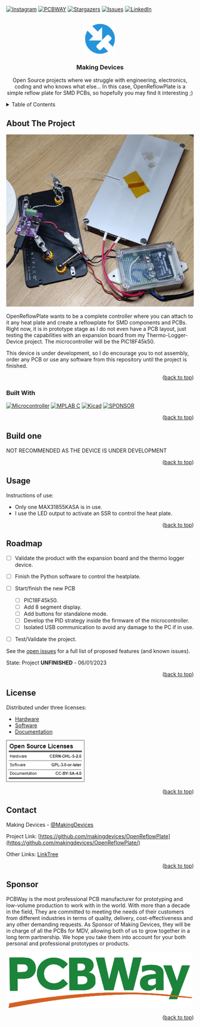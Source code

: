 <!-- Improved compatibility of back to top link: See: https://github.com/othneildrew/Best-README-Template/pull/73 -->
<a name="readme-top"></a>
<!--
*** Thanks for checking out the Best-README-Template. If you have a suggestion
*** that would make this better, please fork the repo and create a pull request
*** or simply open an issue with the tag "enhancement".
*** Don't forget to give the project a star!
*** Thanks again! Now go create something AMAZING! :D
-->



<!-- PROJECT SHIELDS -->
<!--
*** I'm using markdown "reference style" links for readability.
*** Reference links are enclosed in brackets [ ] instead of parentheses ( ).
*** See the bottom of this document for the declaration of the reference variables
*** for contributors-url, forks-url, etc. This is an optional, concise syntax you may use.
*** https://www.markdownguide.org/basic-syntax/#reference-style-links
-->
[![Instagram][ig-shield]][ig-url]
[![PCBWAY][sponsor-shield]][sponsor-url]
[![Stargazers][stars-shield]][stars-url]
[![Issues][issues-shield]][issues-url]
[![LinkedIn][linkedin-shield]][linkedin-url]



<!-- PROJECT LOGO -->
<br />
<div align="center">
  <a href="https://makingdevices.com/links/">
    <img src="images/logo.png" alt="Logo" width="80" height="80">
  </a>

<h3 align="center">Making Devices</h3>

  <p align="center">
    Open Source projects where we struggle with engineering, electronics, coding and who knows what else... In this case, OpenReflowPlate is a simple reflow plate for SMD PCBs, so hopefully you may find it interesting ;)
  </p>
</div>



<!-- TABLE OF CONTENTS -->
<details>
  <summary>Table of Contents</summary>
  <ol>
    <li>
      <a href="#about-the-project">About The Project</a>
      <ul>
        <li><a href="#built-with">Built With</a></li>
      </ul>
    </li>
    <li>
      <a href="#Build-one">Build one</a>
      <ul>
      </ul>
    </li>
    <li><a href="#usage">Usage</a></li>
    <li><a href="#roadmap">Roadmap</a></li>
    <li><a href="#license">License</a></li>
    <li><a href="#contact">Contact</a></li>
    <li><a href="#Sponsor">Sponsor</a></li>
  </ol>
</details>



<!-- ABOUT THE PROJECT -->
## About The Project

[![Bytes Counter Shot][product-screenshot]](https://makingdevices.com/TCLogger-Device)

OpenReflowPlate wants to be a complete controller where you can attach to it any heat plate and create a reflowplate for SMD components and PCBs. Right now, it is in prototype stage as I do not even have a PCB layout, just testing the capabilities with an expansion board from my Thermo-Logger-Device project. The microcontroller will be the PIC18F45k50.

This device is under development, so I do encourage you to not assembly, order any PCB or use any software from this repository until the project is finished.

<p align="right">(<a href="#readme-top">back to top</a>)</p>

### Built With

[![Microcontroller][PIC]][PIC-url]
[![MPLAB C][MPLAB-C]][MPLAB-C-url]
[![Kicad][kicad-shield]][kicad-url]
[![SPONSOR][sponsor-icon]][sponsor-url]

<p align="right">(<a href="#readme-top">back to top</a>)</p>

<!-- GETTING STARTED -->

## Build one
NOT RECOMMENDED AS THE DEVICE IS UNDER DEVELOPMENT


<p align="right">(<a href="#readme-top">back to top</a>)</p>

<!-- USAGE EXAMPLES -->
## Usage

Instructions of use:

- Only one MAX31855KASA is in use.
- I use the LED output to activate an SSR to control the heat plate.

<p align="right">(<a href="#readme-top">back to top</a>)</p>

<!-- ROADMAP -->
## Roadmap

- [ ] Validate the product with the expansion board and the thermo logger device.
- [ ] Finish the Python software to control the heatplate.
- [ ] Start/finish the new PCB
    - [ ] PIC18F45k50.
    - [ ] Add 8 segment display.
    - [ ] Add buttons for standalone mode.
    - [ ] Develop the PID strategy inside the firmware of the microcontroller.
    - [ ] Isolated USB communication to avoid any damage to the PC if in use. 
- [ ] Test/Validate the project.


See the [open issues](https://github.com/makingdevices/OpenReflowPlate/issues) for a full list of proposed features (and known issues).

State: Project <b>UNFINISHED</b> - 06/01/2023

<p align="right">(<a href="#readme-top">back to top</a>)</p>

<!-- LICENSE -->
## License

Distributed under three licenses:
- [Hardware](/License/HW_cern_ohl_s_v2.pdf)
- [Software](/License/SW_GPLv3.0.txt)
- [Documentation](/License/Documentation_CC-BY-SA-4.0.txt)

[![GPL v3 License][license-shield]][license-url] 
<p align="right">(<a href="#readme-top">back to top</a>)</p>

<!-- CONTACT -->
## Contact

Making Devices - [@MakingDevices](https://www.instagram.com/makingdevices/)

Project Link: [https://github.com/makingdevices/OpenReflowPlate](https://github.com/makingdevices/OpenReflowPlate/)

Other Links: [LinkTree](https://makingdevices.com/links/)


<p align="right">(<a href="#readme-top">back to top</a>)</p>

<!-- Sponsor -->
## Sponsor

PCBWay is the most professional PCB manufacturer for prototyping and low-volume production to work with in the world. With more than a decade in the field, They are committed to meeting the needs of their customers from different industries in terms of quality, delivery, cost-effectiveness and any other demanding requests. As Sponsor of Making Devices, they will be in charge of all the PCBs for MDV, allowing both of us to grow together in a long term partnership. We hope you take them into account for your both personal and professional prototypes or products.

[![Sponsor Shot][sponsor-screenshot]][sponsor-url]

<p align="right">(<a href="#readme-top">back to top</a>)</p>



<!-- MARKDOWN LINKS & IMAGES -->
<!-- https://www.markdownguide.org/basic-syntax/#reference-style-links -->
[contributors-shield]: https://img.shields.io/github/contributors/makingdevices/Bytes-Counter.svg?style=for-the-badge
[contributors-url]: https://github.com/makingdevices/Bytes-Counter/graphs/contributors
[forks-shield]: https://img.shields.io/github/forks/makingdevices/Bytes-Counter.svg?style=for-the-badge
[forks-url]: https://github.com/makingdevices/Bytes-Counter/network/members
[stars-shield]: https://img.shields.io/github/stars/makingdevices/Bytes-Counter.svg?style=for-the-badge
[stars-url]: https://github.com/makingdevices/Bytes-Counter/stargazers
[issues-shield]: https://img.shields.io/github/issues/makingdevices/Bytes-Counter.svg?style=for-the-badge
[issues-url]: https://github.com/makingdevices/Bytes-Counter/issues
[license-shield]: /images/license.png
[license-url]: https://github.com/makingdevices/Bytes-Counter/tree/main/License
[linkedin-shield]: https://img.shields.io/badge/-LinkedIn-black.svg?style=for-the-badge&logo=linkedin&colorB=555
[linkedin-url]: https://www.linkedin.com/company/making-devices/
[sponsor-shield]: https://img.shields.io/badge/SPONSOR-PCBWAY-black.svg?style=for-the-badge&colorB=1200
[sponsor-url]: https://www.pcbway.com/?from=makingdevices
[sponsor-screenshot]: /images/PCB_sponsor.png
[product-screenshot]: images/screenshot.jpg
[PIC]: https://img.shields.io/badge/PIC18LF45K50-000000?style=for-the-badge
[PIC-url]: http://ww1.microchip.com/downloads/en/devicedoc/40001350f.pdf
[kicad-shield]: https://img.shields.io/badge/kicad-0b03fc?style=for-the-badge&logo=kicad&logoColor=white
[kicad-url]: https://www.kicad.org/
[YT-screenshot]: images/YT_assembly.PNG
[sponsor-icon]:  https://img.shields.io/badge/-PCBWAY-black.svg?style=for-the-badge&colorB=1200
[ig-shield]: https://img.shields.io/badge/instagram-a83297?style=for-the-badge&logo=instagram&logoColor=white
[ig-url]: https://www.instagram.com/makingdevices/
[MPLAB-C]: https://img.shields.io/badge/MPLAB%20C18-DD0031?style=for-the-badge&logo=C&logoColor=white
[MPLAB-C-url]: https://www.microchip.com/en-us/development-tool/SW006011
[Svelte.dev]: https://img.shields.io/badge/Svelte-4A4A55?style=for-the-badge&logo=svelte&logoColor=FF3E00
[Svelte-url]: https://svelte.dev/
[Laravel.com]: https://img.shields.io/badge/Laravel-FF2D20?style=for-the-badge&logo=laravel&logoColor=white
[Laravel-url]: https://laravel.com
[Bootstrap.com]: https://img.shields.io/badge/Bootstrap-563D7C?style=for-the-badge&logo=bootstrap&logoColor=white
[Bootstrap-url]: https://getbootstrap.com
[JQuery.com]: https://img.shields.io/badge/jQuery-0769AD?style=for-the-badge&logo=jquery&logoColor=white
[JQuery-url]: https://jquery.com 
